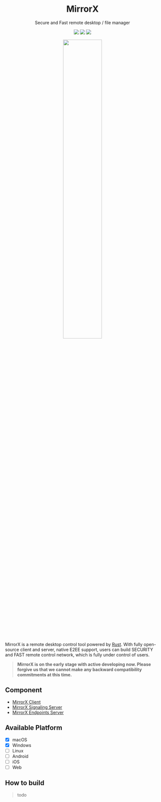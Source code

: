 <h1 align="center" style="border-bottom: none">
    MirrorX</br>
</h1>

<p align="center">
Secure and Fast remote desktop / file manager
</p>

<p align="center">
  <a href="https://github.com/MirrorX-Desktop/MirrorX"><img src="https://img.shields.io/github/stars/MirrorX-Desktop/MirrorX"></a>
  <a href="https://discord.gg/asT4deaEGh"><img src="https://img.shields.io/discord/1001077628238827620?label=Discord"></a>
  <a href="https://github.com/MirrorX-Desktop/MirrorX"><img src="https://img.shields.io/github/license/MirrorX-Desktop/MirrorX"></a>
</p>
  
<p align="center">
<img src="https://raw.githubusercontent.com/MirrorX-Desktop/MirrorX/master/screenshot.png" width="50%" height="50%">
</p>





MirrorX is a remote desktop control tool powered by [Rust](https://github.com/rust-lang/rust). With fully open-source client and server, native E2EE support, users can build SECURITY and FAST remote control network, which is fully under control of users.


> **MirrorX is on the early stage with active developing now. Please forgive us that we cannot make any backward compatibility commitments at this time.**

## Component
* [MirrorX Client](https://github.com/MirrorX-Desktop/MirrorX)
* [MirrorX Signaling Server](https://github.com/MirrorX-Desktop/signaling)
* [MirrorX Endpoints Server](https://github.com/MirrorX-Desktop/endpoints)

## Available Platform
- [x] macOS
- [x] Windows
- [ ] Linux
- [ ] Android
- [ ] iOS
- [ ] Web

## How to build
> todo
